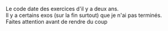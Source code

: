 Le code date des exercices d'il y a deux ans.  
Il y a certains exos (sur la fin surtout) que je n'ai pas terminés.  
Faites attention avant de rendre du coup  
